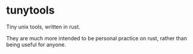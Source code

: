 tunytools
=========

Tiny unix tools, written in rust.

They are much more intended to be personal practice on rust, rather
than being useful for anyone.
